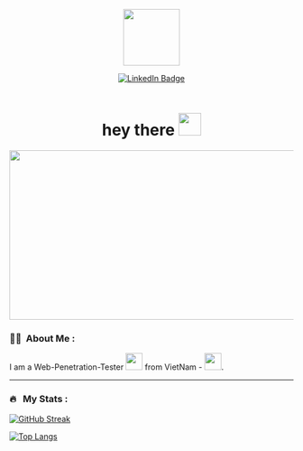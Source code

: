 
<p align="center"><img src="https://media.giphy.com/media/M9gbBd9nbDrOTu1Mqx/giphy.gif" width="100"/></p>
<p align="center">
<a href="https://www.linkedin.com/in/do-nguyen-phuc-b37ba927b/"><img src="https://img.shields.io/badge/LinkedIn-blue?style=for-the-badge&logo=linkedin&logoColor=white" alt="LinkedIn Badge"></a>
</p>
<p align="center"><img src="https://komarev.com/ghpvc/?username=TimoMangCut&style=flat-square&color=blue" alt=""></p>

<h1 align="center">hey there <img src="https://media.giphy.com/media/hvRJCLFzcasrR4ia7z/giphy.gif" width="40"></h1>

<p align="center"><img src="https://media.giphy.com/media/dWesBcTLavkZuG35MI/giphy.gif" width="600" height="300"  /></p>

### :man_technologist: &nbsp;About Me :

I am a Web-Penetration-Tester <img src="https://media.giphy.com/media/WUlplcMpOCEmTGBtBW/giphy.gif" width="30"> from VietNam - <img src="https://cdn.iconscout.com/icon/free/png-512/free-vietnam-flag-icon-download-in-svg-png-gif-file-formats--vietnamese-asia-asian-flags-pack-icons-2998661.png?f=webp&w=256" width="30">.


---

### 🔥 &nbsp; My Stats :
[![GitHub Streak](http://github-readme-streak-stats.herokuapp.com?user=TimoMangCut&theme=dark&background=000000)](https://git.io/streak-stats)

[![Top Langs](https://github-readme-stats.vercel.app/api/top-langs/?username=TimoMangCut&layout=compact&theme=vision-friendly-dark)](https://github.com/anuraghazra/github-readme-stats)


